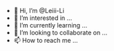 - 👋 Hi, I’m @Leiii-Li
- 👀 I’m interested in ...
- 🌱 I’m currently learning ...
- 💞️ I’m looking to collaborate on ...
- 📫 How to reach me ...

<!---
Leiii-Li/Leiii-Li is a ✨ special ✨ repository because its `README.md` (this file) appears on your GitHub profile.
You can click the Preview link to take a look at your changes.
--->
